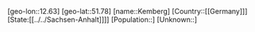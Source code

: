 ﻿---
location: [51.78,12.63]
type: City
tags:
- geo/City


SpocWebEntityId: 31379
isDeleted: false
confidential: public

---
[geo-lon::12.63]
[geo-lat::51.78]
[name::Kemberg]
[Country::[[Germany]]]
[State:[[../../Sachsen-Anhalt]]]]
[Population::]
[Unknown::]

